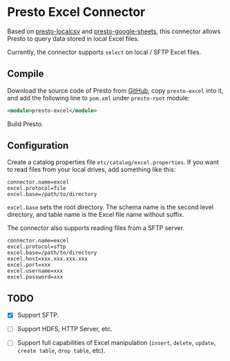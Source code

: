 # Presto Excel Connector 

Based on [presto-localcsv](https://github.com/dongqianwei/presto-localcsv) and [presto-google-sheets](https://github.com/prestodb/presto/tree/master/presto-google-sheets), this connector allows Presto to query data stored in local Excel files.

Currently, the connector supports `select` on local / SFTP Excel files.

## Compile

Download the source code of Presto from [GitHub](https://github.com/prestodb/presto/), copy `presto-excel` into it, and add the following line to `pom.xml` under `presto-root` module:

```xml
<module>presto-excel</module>
```

Build Presto.

## Configuration

Create a catalog properties file `etc/catalog/excel.properties`. If you want to read files from your local drives, add something like this:

```
connector.name=excel
excel.protocol=file
excel.base=/path/to/directory
```

`excel.base` sets the root directory. The schema name is the second level directory, and table name is the Excel file name without suffix.

The connector also supports reading files from a SFTP server.

```
connector.name=excel
excel.protocol=sftp
excel.base=/path/to/directory
excel.host=xxx.xxx.xxx.xxx
excel.port=xxx
excel.username=xxx
excel.password=xxx
```

## TODO

- [x] Support SFTP.

- [ ] Support HDFS, HTTP Server, etc.

- [ ] Support full capabilities of Excel manipulation (`insert`, `delete`, `update`, `create table`, `drop table`, etc).

